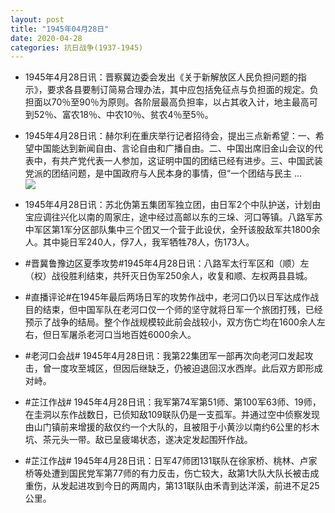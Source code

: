 ```yaml
---
layout: post
title: "1945年04月28日"
date: 2020-04-28
categories: 抗日战争(1937-1945)
---
```


<meta name="referrer" content="no-referrer" />

- 1945年4月28日讯：晋察冀边委会发出《关于新解放区人民负担问题的指示》，要求各县要制订简易合理办法，其中应包括免征点与负担面的规定。负担面以70％至90％为原则。各阶层最高负担率，以占其收入计，地主最高可到52％、富农18％、中农10％、贫农4％至5％。 

- 1945年4月28日讯：赫尔利在重庆举行记者招待会，提出三点新希望：一、希望中国能达到新闻自由、言论自由和广播自由。二、中国出席旧金山会议的代表中，有共产党代表一人参加，这证明中国的团结已经有进步。三、中国武装党派的团结问题，是中国政府与人民本身的事情，但“一个团结与民主 ... <br/><img src="https://wx3.sinaimg.cn/large/aca367d8ly1ge9qers4kyj20c8090q2y.jpg" />

- 1945年4月28日讯：苏北伪第五集团军独立团，由日军2个中队护送，计划由宝应调往兴化以南的周家庄，途中经过高邮以东的三垛、河口等镇。八路军苏中军区第1军分区部队集中三个团又一个营于此设伏，全歼该股敌军共1800余人。其中毙日军240人，俘7人，我军牺牲78人，伤173人。 

- #晋冀鲁豫边区夏季攻势#1945年4月28日讯：八路军太行军区和（顺）左（权）战役胜利结束，共歼灭日伪军250余人，收复和顺、左权两县县城。 

- #直播评论#在1945年最后两场日军的攻势作战中，老河口仍以日军达成作战目的结束，但中国军队在老河口仅一个师的坚守就将日军一个旅团打残，已经预示了战争的结局。整个作战规模较此前会战较小，双方伤亡均在1600余人左右，但日军屠杀老河口当地百姓6000余人。 

- #老河口会战# 1945年4月28日讯：我第22集团军一部再次向老河口发起攻击，曾一度攻至城区，但因后继缺乏，仍被迫退回汉水西岸。此后双方即形成对峙。 

- #芷江作战# 1945年4月28日讯：我军第74军第51师、第100军63师、19师，在圭洞以东作战数日，已侦知敌109联队仍是一支孤军。并通过空中侦察发现由山门镇前来增援的敌仅约一个大队的，且被阻于小黄沙以南约6公里的杉木坑、茶元头一带。敌已呈疲竭状态，遂决定发起围歼作战。 

- #芷江作战# 1945年4月28日讯：日军47师团131联队在徐家桥、桃林、卢家桥等处遭到国民党军第77师的有力反击，伤亡较大，敌第1大队大队长被击成重伤，从发起进攻到今日的两周内，第131联队由禾青到达洋溪，前进不足25公里。 

